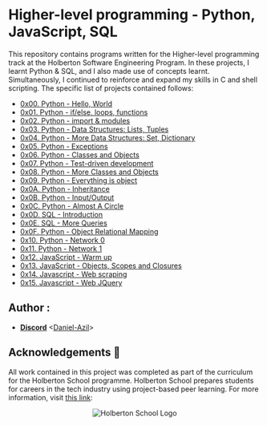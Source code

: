 # Higher-level programming - Python, JavaScript, SQL

This repository contains programs written for the Higher-level programming track at the Holberton Software Engineering Program. In these projects, I learnt Python & SQL, and I also made use of concepts learnt.
Simultaneously, I continued to reinforce and expand my skills in C and shell scripting. The specific list of projects contained follows:

* [0x00. Python - Hello, World](./0x00-python-hello_world)
* [0x01. Python - if/else, loops, functions](./0x01-python-if_else_loops_functions)
* [0x02. Python - import & modules](./0x02-python-import_modules)
* [0x03. Python - Data Structures: Lists, Tuples](./0x03-python-data_structures)
* [0x04. Python - More Data Structures: Set, Dictionary](./0x04-python-more_data_structures)
* [0x05. Python - Exceptions](./0x05-python-exception)
* [0x06. Python - Classes and Objects](./0x06-python-classes)
* [0x07. Python - Test-driven development](./0x07-python-test_driven_development)
* [0x08. Python - More Classes and Objects](./0x08-python-more_classes)
* [0x09. Python - Everything is object](./0x09-python-everything_is_object)
* [0x0A. Python - Inheritance](./0x0A-python-inheritance)
* [0x0B. Python - Input/Output](./0x0B-python-input_output)
* [0x0C. Python - Almost A Circle](./0x0C-python-almost_a_circle)
* [0x0D. SQL - Introduction](./0x0D-SQL_introduction)
* [0x0E. SQL - More Queries](./0x0E-SQL_more_queries)
* [0x0F. Python - Object Relational Mapping](./0x0F-python-object_relational_mapping)
* [0x10. Python - Network 0](0x10-python-network_0)
* [0x11. Python - Network 1](0x11-python-network_1)
* [0x12. JavaScript - Warm up](./0x12-javascript-warm_up)
* [0x13. JavaScript - Objects, Scopes and Closures](./0x13-javascript_objects_scopes_closures)
* [0x14. Javascript - Web scraping](./0x14-javascript-web_scraping)
* [0x15. Javascript - Web JQuery](./0x15-javascript-web_jquery)

## Author :
* **[Discord](https://www.discord.com/users/1150756356622651454)** <[Daniel-Azil](https://github.com/Daniel-Azil)>

## Acknowledgements :pray:

All work contained in this project was completed as part of the curriculum for the Holberton School programme. Holberton School prepares students for careers in the tech industry using project-based peer learning. For more information, visit [this link](https://www.holbertonschool.com//):


<p align="center">
  <img src="https://cdn.prod.website-files.com/6105315644a26f77912a1ada/63eea844ae4e3022154e2878_Holberton-p-500.png"
    alt="Holberton School Logo"
  >
  </p>
